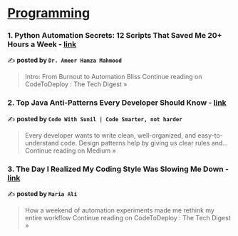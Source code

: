 
<h1><a href=https://medium.com/tag/programming/recommended target="_blank" rel="noopener noreferrer">Programming</a></h1>
<h3>1. Python Automation Secrets: 12 Scripts That Saved Me 20+ Hours a Week - <a href="https://medium.com/codetodeploy/python-automation-secrets-12-scripts-that-saved-me-20-hours-a-week-77ab6d5c16ca?source=rss------programming-5" target="_blank" rel="noopener noreferrer">link</a></h3>

✍️ **posted by `Dr. Ameer Hamza Mahmood`**

<blockquote>Intro: From Burnout to Automation Bliss
Continue reading on CodeToDeploy : The Tech Digest »</blockquote>

<h3>2. Top Java Anti-Patterns Every Developer Should Know - <a href="https://medium.com/@sunil17bbmp/top-java-anti-patterns-every-developer-should-know-efbf93f3a1c4?source=rss------programming-5" target="_blank" rel="noopener noreferrer">link</a></h3>

✍️ **posted by `Code With Sunil | Code Smarter, not harder`**

<blockquote>Every developer wants to write clean, well-organized, and easy-to-understand code. Design patterns help by giving us clear rules and…
Continue reading on Medium »</blockquote>

<h3>3. The Day I Realized My Coding Style Was Slowing Me Down - <a href="https://medium.com/codetodeploy/the-day-i-realized-my-coding-style-was-slowing-me-down-30c404679a05?source=rss------programming-5" target="_blank" rel="noopener noreferrer">link</a></h3>

✍️ **posted by `Maria Ali`**

<blockquote>How a weekend of automation experiments made me rethink my entire workflow
Continue reading on CodeToDeploy : The Tech Digest »</blockquote>

